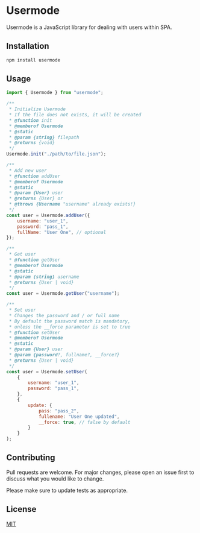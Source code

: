 # Usermode

Usermode is a JavaScript library for dealing with users within SPA.

## Installation

```bash
npm install usermode
```

## Usage

```javascript
import { Usermode } from "usermode";

/**
 * Initialize Usermode
 * If the file does not exists, it will be created
 * @function init
 * @memberof Usermode
 * @static
 * @param {string} filepath
 * @returns {void}
 */
Usermode.init("./path/to/file.json");

/**
 * Add new user
 * @function addUser
 * @memberof Usermode
 * @static
 * @param {User} user
 * @returns {User} or 
 * @throws {Username "username" already exists!}
 */
const user = Usermode.addUser({
    username: "user_1",
    password: "pass_1",
    fullName: "User One", // optional
});

/**
 * Get user
 * @function getUser
 * @memberof Usermode
 * @static
 * @param {string} username
 * @returns {User | void}
 */
const user = Usermode.getUser("username");

/**
 * Set user
 * Changes the password and / or full name
 * By default the password match is mandatory,
 * unless the __force parameter is set to true
 * @function setUser
 * @memberof Usermode
 * @static
 * @param {User} user
 * @param {password?, fullname?, __force?}
 * @returns {User | void}
 */
const user = Usermode.setUser(
    {
        username: "user_1",
        password: "pass_1", 
    },
    {
        update: {
            pass: "pass_2",
            fullename: "User One updated",
            __force: true, // false by default
        }
    }
);

```

## Contributing
Pull requests are welcome. For major changes, please open an issue first to discuss what you would like to change.

Please make sure to update tests as appropriate.

## License
[MIT](https://choosealicense.com/licenses/mit/)